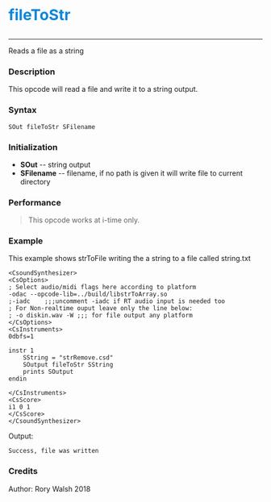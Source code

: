 <p style="font-size:30px;color:hsl(204, 90%, 45%)"><b>fileToStr</b></p>

----
Reads a file as a string 

### Description
This opcode will read a file and write it to a string output.  

### Syntax
```csound
SOut fileToStr SFilename
```

### Initialization

* **SOut** -- string output
* **SFilename** -- filename, if no path is given it will write file to current directory 


### Performance

> This opcode works at i-time only. 

### Example
This example shows strToFile writing the a string to a file called string.txt

```csound
<CsoundSynthesizer>
<CsOptions>
; Select audio/midi flags here according to platform
-odac --opcode-lib=../build/libstrToArray.so 
;-iadc    ;;;uncomment -iadc if RT audio input is needed too
; For Non-realtime ouput leave only the line below:
; -o diskin.wav -W ;;; for file output any platform
</CsOptions>
<CsInstruments>
0dbfs=1

instr 1
    SString = "strRemove.csd"
    SOutput fileToStr SString
    prints SOutput
endin

</CsInstruments>
<CsScore>
i1 0 1
</CsScore>
</CsoundSynthesizer>
```

Output:

```
Success, file was written
```

### Credits
Author: Rory Walsh
2018
